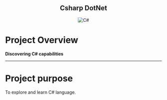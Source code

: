 <h2 align="center">Csharp DotNet</h2>
<div align="center">
<img src="https://wakeupandcode.com/wp-content/uploads/2019/03/C.NET_-1024x384-1.png" 
     target="_blank" rel="noopener" alt="C#">
</div>

# Project Overview

__Discovering C# capabilities__

-------------

# Project purpose
To explore and learn C# language.